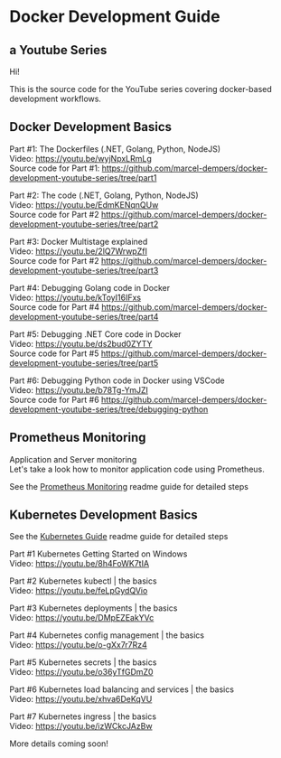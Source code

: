 # Docker Development Guide
## a Youtube Series

Hi! 

This is the source code for the YouTube series covering docker-based development workflows.

## Docker Development Basics

Part #1: The Dockerfiles (.NET, Golang, Python, NodeJS) <br/>
Video:                    https://youtu.be/wyjNpxLRmLg  <br/>
Source code for Part #1:    https://github.com/marcel-dempers/docker-development-youtube-series/tree/part1

Part #2: The code (.NET, Golang, Python, NodeJS) <br/>
Video:                     https://youtu.be/EdmKENqnQUw   <br/>
Source code for Part #2    https://github.com/marcel-dempers/docker-development-youtube-series/tree/part2

Part #3: Docker Multistage explained <br/>
Video:                     https://youtu.be/2lQ7WrwpZfI  <br/>
Source code for Part #2    https://github.com/marcel-dempers/docker-development-youtube-series/tree/part3

Part #4:                   Debugging Golang code in Docker <br/>
Video:                     https://youtu.be/kToyI16IFxs  <br/>
Source code for Part #4    https://github.com/marcel-dempers/docker-development-youtube-series/tree/part4

Part #5:                   Debugging .NET Core code in Docker <br/>
Video:                     https://youtu.be/ds2bud0ZYTY  <br/>
Source code for Part #5    https://github.com/marcel-dempers/docker-development-youtube-series/tree/part5

Part #6:                   Debugging Python code in Docker using VSCode <br/>
Video:                     https://youtu.be/b78Tg-YmJZI  <br/>
Source code for Part #6    https://github.com/marcel-dempers/docker-development-youtube-series/tree/debugging-python


## Prometheus Monitoring

Application and Server monitoring <br/>
Let's take a look how to monitor application code using Prometheus.

See the [Prometheus Monitoring](./prometheus-monitoring/readme.md) readme guide for detailed steps

## Kubernetes Development Basics

See the [Kubernetes Guide](./kubernetes/readme.md) readme guide for detailed steps

Part #1                     Kubernetes Getting Started on Windows <br/>
Video:                      https://youtu.be/8h4FoWK7tIA <br/>

Part #2                     Kubernetes kubectl | the basics <br/>
Video:                      https://youtu.be/feLpGydQVio <br/>   

Part #3                     Kubernetes deployments | the basics <br/>
Video:                      https://youtu.be/DMpEZEakYVc <br/>  

Part #4                     Kubernetes config management | the basics <br/>
Video:                      https://youtu.be/o-gXx7r7Rz4 <br/>  

Part #5                     Kubernetes secrets | the basics <br/>
Video:                      https://youtu.be/o36yTfGDmZ0 <br/>

Part #6                     Kubernetes load balancing and services | the basics <br/>
Video:                      https://youtu.be/xhva6DeKqVU <br/>  

Part #7                     Kubernetes ingress | the basics <br/>
Video:                      https://youtu.be/izWCkcJAzBw <br/>  


More details coming soon!
